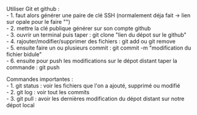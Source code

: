 Utiliser Git et github : </br>
    - 1. faut alors générer une paire de clé SSH (normalement déja fait -> lien sur opale pour le faire "") </br>
    - 2. mettre la clé publique générer sur son compte github </br>
    - 3. ouvrir un terminal puis taper : git clone "lien du dépot sur le github" </br>
    - 4. rajouter/modifier/supprimer des fichiers : git add ou git remove </br>
    - 5. ensuite faire un ou plusieurs commit : git commit -m "modification du fichier bidule" </br>
    - 6. ensuite pour push les modifications sur le dépot distant taper la commande : git push </br>

Commandes importantes : </br>
    - 1. git status : voir les fichiers que l'on a ajouté, supprimé ou modifié </br>
    - 2. git log : voir tout les commits </br>
    - 3. git pull : avoir les dernières modification du dépot distant sur notre dépot local </br>
    

